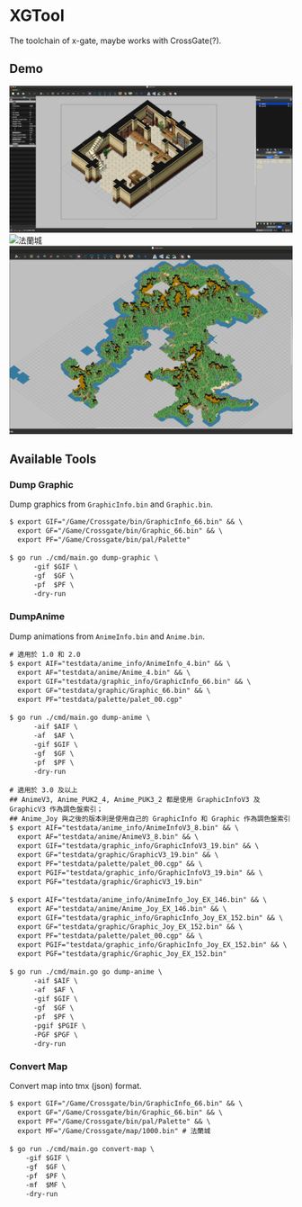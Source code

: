 # XGTool

The toolchain of x-gate, maybe works with CrossGate(?).

## Demo

![職業介紹所](./assets/map-1091.png)
![法蘭城](./assets/map-1000.png)
![芙蕾雅島](./assets/map-100.png)

## Available Tools

### Dump Graphic

Dump graphics from `GraphicInfo.bin` and `Graphic.bin`.

```shell
$ export GIF="/Game/Crossgate/bin/GraphicInfo_66.bin" && \
  export GF="/Game/Crossgate/bin/Graphic_66.bin" && \
  export PF="/Game/Crossgate/bin/pal/Palette"

$ go run ./cmd/main.go dump-graphic \
      -gif $GIF \
      -gf  $GF \
      -pf  $PF \
      -dry-run
```

### DumpAnime

Dump animations from `AnimeInfo.bin` and `Anime.bin`.

```shell
# 適用於 1.0 和 2.0
$ export AIF="testdata/anime_info/AnimeInfo_4.bin" && \
  export AF="testdata/anime/Anime_4.bin" && \
  export GIF="testdata/graphic_info/GraphicInfo_66.bin" && \
  export GF="testdata/graphic/Graphic_66.bin" && \
  export PF="testdata/palette/palet_00.cgp" 

$ go run ./cmd/main.go dump-anime \
      -aif $AIF \
      -af  $AF \
      -gif $GIF \
      -gf  $GF \
      -pf  $PF \
      -dry-run

# 適用於 3.0 及以上
## AnimeV3, Anime_PUK2_4, Anime_PUK3_2 都是使用 GraphicInfoV3 及 GraphicV3 作為調色盤索引；
## Anime_Joy 與之後的版本則是使用自己的 GraphicInfo 和 Graphic 作為調色盤索引
$ export AIF="testdata/anime_info/AnimeInfoV3_8.bin" && \
  export AF="testdata/anime/AnimeV3_8.bin" && \
  export GIF="testdata/graphic_info/GraphicInfoV3_19.bin" && \
  export GF="testdata/graphic/GraphicV3_19.bin" && \
  export PF="testdata/palette/palet_00.cgp" && \
  export PGIF="testdata/graphic_info/GraphicInfoV3_19.bin" && \
  export PGF="testdata/graphic/GraphicV3_19.bin"
  
$ export AIF="testdata/anime_info/AnimeInfo_Joy_EX_146.bin" && \
  export AF="testdata/anime/Anime_Joy_EX_146.bin" && \
  export GIF="testdata/graphic_info/GraphicInfo_Joy_EX_152.bin" && \
  export GF="testdata/graphic/Graphic_Joy_EX_152.bin" && \
  export PF="testdata/palette/palet_00.cgp" && \
  export PGIF="testdata/graphic_info/GraphicInfo_Joy_EX_152.bin" && \
  export PGF="testdata/graphic/Graphic_Joy_EX_152.bin"

$ go run ./cmd/main.go go dump-anime \
      -aif $AIF \
      -af  $AF \
      -gif $GIF \
      -gf  $GF \
      -pf  $PF \
      -pgif $PGIF \
      -PGF $PGF \
      -dry-run
```

### Convert Map

Convert map into tmx (json) format.

```shell
$ export GIF="/Game/Crossgate/bin/GraphicInfo_66.bin" && \
  export GF="/Game/Crossgate/bin/Graphic_66.bin" && \
  export PF="/Game/Crossgate/bin/pal/Palette" && \
  export MF="/Game/Crossgate/map/1000.bin" # 法蘭城

$ go run ./cmd/main.go convert-map \
    -gif $GIF \
    -gf  $GF \
    -pf  $PF \
    -mf  $MF \
    -dry-run
```
